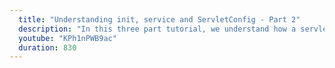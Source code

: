 ```yaml
---
  title: "Understanding init, service and ServletConfig - Part 2"
  description: "In this three part tutorial, we understand how a servlet is initialized, the methods that get called and the objects used on initialization and execution."
  youtube: "KPh1nPWB9ac"
  duration: 830
---
```

